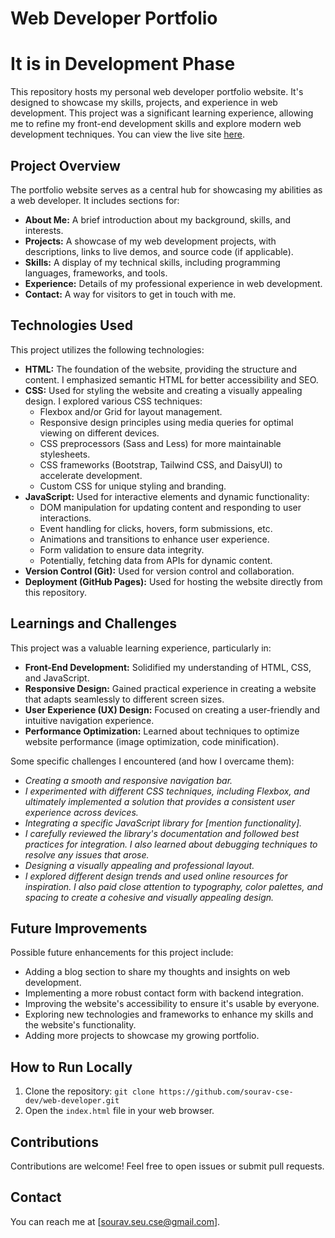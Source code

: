 # Web Developer Portfolio

# It is in Development Phase

This repository hosts my personal web developer portfolio website. It's designed to showcase my skills, projects, and experience in web development. This project was a significant learning experience, allowing me to refine my front-end development skills and explore modern web development techniques. You can view the live site [here](https://sourav-cse-dev.github.io/web-developer/).

## Project Overview

The portfolio website serves as a central hub for showcasing my abilities as a web developer. It includes sections for:

- **About Me:** A brief introduction about my background, skills, and interests.
- **Projects:** A showcase of my web development projects, with descriptions, links to live demos, and source code (if applicable).
- **Skills:** A display of my technical skills, including programming languages, frameworks, and tools.
- **Experience:** Details of my professional experience in web development.
- **Contact:** A way for visitors to get in touch with me.

## Technologies Used

This project utilizes the following technologies:

- **HTML:** The foundation of the website, providing the structure and content. I emphasized semantic HTML for better accessibility and SEO.
- **CSS:** Used for styling the website and creating a visually appealing design. I explored various CSS techniques:
  - Flexbox and/or Grid for layout management.
  - Responsive design principles using media queries for optimal viewing on different devices.
  - CSS preprocessors (Sass and Less) for more maintainable stylesheets.
  - CSS frameworks (Bootstrap, Tailwind CSS, and DaisyUI) to accelerate development.
  - Custom CSS for unique styling and branding.
- **JavaScript:** Used for interactive elements and dynamic functionality:
  - DOM manipulation for updating content and responding to user interactions.
  - Event handling for clicks, hovers, form submissions, etc.
  - Animations and transitions to enhance user experience.
  - Form validation to ensure data integrity.
  - Potentially, fetching data from APIs for dynamic content.
- **Version Control (Git):** Used for version control and collaboration.
- **Deployment (GitHub Pages):** Used for hosting the website directly from this repository.

## Learnings and Challenges

This project was a valuable learning experience, particularly in:

- **Front-End Development:** Solidified my understanding of HTML, CSS, and JavaScript.
- **Responsive Design:** Gained practical experience in creating a website that adapts seamlessly to different screen sizes.
- **User Experience (UX) Design:** Focused on creating a user-friendly and intuitive navigation experience.
- **Performance Optimization:** Learned about techniques to optimize website performance (image optimization, code minification).

Some specific challenges I encountered (and how I overcame them):

- _Creating a smooth and responsive navigation bar._
- _I experimented with different CSS techniques, including Flexbox, and ultimately implemented a solution that provides a consistent user experience across devices._
- _Integrating a specific JavaScript library for [mention functionality]._
- _I carefully reviewed the library's documentation and followed best practices for integration. I also learned about debugging techniques to resolve any issues that arose._
- _Designing a visually appealing and professional layout._
- _I explored different design trends and used online resources for inspiration. I also paid close attention to typography, color palettes, and spacing to create a cohesive and visually appealing design._

## Future Improvements

Possible future enhancements for this project include:

- Adding a blog section to share my thoughts and insights on web development.
- Implementing a more robust contact form with backend integration.
- Improving the website's accessibility to ensure it's usable by everyone.
- Exploring new technologies and frameworks to enhance my skills and the website's functionality.
- Adding more projects to showcase my growing portfolio.

## How to Run Locally

1.  Clone the repository: `git clone https://github.com/sourav-cse-dev/web-developer.git`
2.  Open the `index.html` file in your web browser.

## Contributions

Contributions are welcome! Feel free to open issues or submit pull requests.

## Contact

You can reach me at [sourav.seu.cse@gmail.com].
